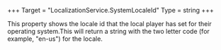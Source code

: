 +++
Target = "LocalizationService.SystemLocaleId"
Type = string
+++

This property shows the locale id that the local player has set for their operating system.This will return a string with the two letter code (for example, "en-us") for the locale.